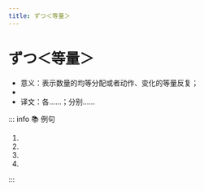 ```yaml
---
title: ずつ＜等量＞
---
```

            
# ずつ＜等量＞

* 意义：表示数量的均等分配或者动作、变化的等量反复；
* <grammer-content sentence="**数量词或表示数量、程度的副词** + ずつ；" />
* 译文：各……；分别……

::: info :books: 例句

1. <grammer-content id='1-9-13-0' sentence="[入力/にゅうりょく]の[間違/まちが]いは、「[削除/さくじょ]」キーで1[文字/もじ]**ずつ**[消/け]すことができます。" trans="输入错误可以用“删除”键逐个删除。" />
2. <grammer-content id='1-9-13-1' sentence="一つの[単語/たんご]を3[回/かい]**ずつ**[発音/はつおん]してください。" trans="请一个单词各读三次。" />
3. <grammer-content id='1-9-13-2' sentence="りんごは一[人/ひと]に2つ**ずつ**ある。" trans="每个人有两个苹果。" />
4. <grammer-content id='1-9-13-3' sentence="[毎日/まいにち]、[少/すこ]し**ずつ**[練習/れんしゅう]しています。" trans="每天都做少量练习。" />

:::
